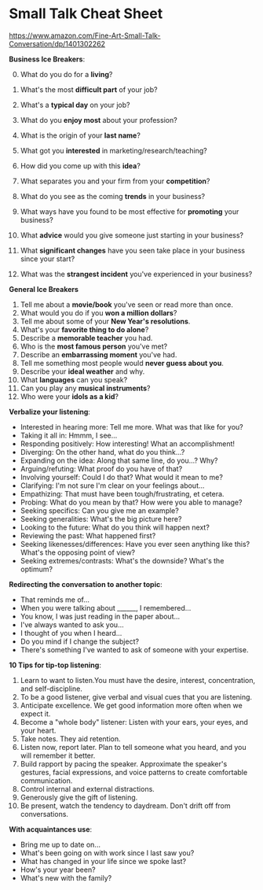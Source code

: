 # Small Talk Cheat Sheet

https://www.amazon.com/Fine-Art-Small-Talk-Conversation/dp/1401302262

**Business Ice Breakers**:

0. What do you do for a **living**?
1. What's the most **difficult part** of your job?
2. What's a **typical day** on your job?
3. What do you **enjoy most** about your profession?
4. What is the origin of your **last name**?

4. What got you **interested** in marketing/research/teaching?
5. How did you come up with this **idea**?

6. What separates you and your firm from your **competition**?
7. What do you see as the coming **trends** in your business?
8. What ways have you found to be most effective for **promoting** your business?
9. What **advice** would you give someone just starting in your business?

10. What **significant changes** have you seen take place in your business since your start?
11. What was the **strangest incident** you've experienced in your business?

**General Ice Breakers**
                   
1. Tell me about a **movie/book** you've seen or read more than once.
2. What would you do if you **won a million dollars**?
3. Tell me about some of your **New Year's resolutions**.
4. What's your **favorite thing to do alone**?
5. Describe a **memorable teacher** you had.
6. Who is the **most famous person** you've met?
7. Describe an **embarrassing moment** you've had.
8. Tell me something most people would **never guess about you**.
9. Describe your **ideal weather** and why.
10. What **languages** can you speak?
11. Can you play any **musical instruments**?
12. Who were your **idols as a kid**?

**Verbalize your listening**:

- Interested in hearing more: Tell me more. What was that like for you?
- Taking it all in: Hmmm, I see...
- Responding positively: How interesting! What an accomplishment!
- Diverging: On the other hand, what do you think...?
- Expanding on the idea: Along that same line, do you...? Why?
- Arguing/refuting: What proof do you have of that?
- Involving yourself: Could I do that? What would it mean to me?
- Clarifying: I'm not sure I'm clear on your feelings about...
- Empathizing: That must have been tough/frustrating, et cetera.
- Probing: What do you mean by that? How were you able to manage?
- Seeking specifics: Can you give me an example?
- Seeking generalities: What's the big picture here?
- Looking to the future: What do you think will happen next?
- Reviewing the past: What happened first?
- Seeking likenesses/differences: Have you ever seen anything like this? What's the opposing point of view?
- Seeking extremes/contrasts: What's the downside? What's the optimum?

**Redirecting the conversation to another topic**:

- That reminds me of...
- When you were talking about ______, I remembered...
- You know, I was just reading in the paper about...
- I've always wanted to ask you...
- I thought of you when I heard...
- Do you mind if I change the subject?
- There's something I've wanted to ask of someone with your expertise.

**10 Tips for tip-top listening**:

1. Learn to want to listen.You must have the desire, interest, concentration, and self-discipline.
2. To be a good listener, give verbal and visual cues that you are listening.
3. Anticipate excellence. We get good information more often when we expect it.
4. Become a "whole body" listener: Listen with your ears, your eyes, and your heart.
5. Take notes. They aid retention.
6. Listen now, report later. Plan to tell someone what you heard, and you will remember it better.
7. Build rapport by pacing the speaker. Approximate the speaker's gestures, facial expressions, and 
voice patterns to create comfortable communication.
8. Control internal and external distractions.
9. Generously give the gift of listening.
10. Be present, watch the tendency to daydream. Don't drift off from conversations.

**With acquaintances use**:

- Bring me up to date on...
- What's been going on with work since I last saw you?
- What has changed in your life since we spoke last?
- How's your year been?
- What's new with the family?

